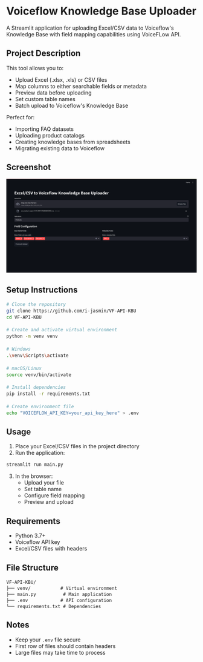 # Voiceflow Knowledge Base Uploader

A Streamlit application for uploading Excel/CSV data to Voiceflow's Knowledge Base with field mapping capabilities using VoiceFLow API.

## Project Description

This tool allows you to:
- Upload Excel (.xlsx, .xls) or CSV files
- Map columns to either searchable fields or metadata
- Preview data before uploading
- Set custom table names
- Batch upload to Voiceflow's Knowledge Base

Perfect for:
- Importing FAQ datasets
- Uploading product catalogs
- Creating knowledge bases from spreadsheets
- Migrating existing data to Voiceflow

## Screenshot
![image](Screenshot.png)

## Setup Instructions

```bash
# Clone the repository
git clone https://github.com/i-jasmin/VF-API-KBU
cd VF-API-KBU

# Create and activate virtual environment
python -m venv venv

# Windows
.\venv\Scripts\activate

# macOS/Linux
source venv/bin/activate

# Install dependencies
pip install -r requirements.txt

# Create environment file
echo "VOICEFLOW_API_KEY=your_api_key_here" > .env
```

## Usage

1. Place your Excel/CSV files in the project directory
2. Run the application:
```bash
streamlit run main.py
```
3. In the browser:
   - Upload your file
   - Set table name
   - Configure field mapping
   - Preview and upload

## Requirements

- Python 3.7+
- Voiceflow API key
- Excel/CSV files with headers

## File Structure
```
VF-API-KBU/
├── venv/           # Virtual environment
├── main.py          # Main application
├── .env            # API configuration
└── requirements.txt # Dependencies
```

## Notes
- Keep your `.env` file secure
- First row of files should contain headers
- Large files may take time to process
